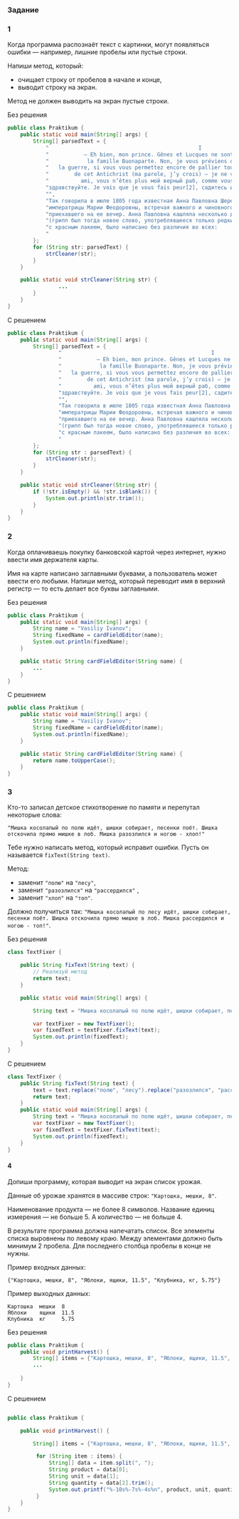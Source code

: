### Задание
### 1
Когда программа распознаёт текст с картинки, могут появляться ошибки — например, лишние пробелы или пустые строки.

Напиши метод, который:

- очищает строку от пробелов в начале и конце,
- выводит строку на экран.

Метод не должен выводить на экран пустые строки.

Без решения
```Java
public class Praktikum {
    public static void main(String[] args) {
        String[] parsedText = {
            "                                               I                                                   ",
            "           – Еh bien, mon prince. Gênes et Lucques ne sont plus que des apanages, des поместья, de ",
            "            la famille Buonaparte. Non, je vous préviens que si vous ne me dites pas que nous avons",
            "   la guerre, si vous vous permettez encore de pallier toutes les infamies, toutes les atrocités   ",
            "        de cet Antichrist (ma parole, j’y crois) — je ne vous connais plus, vous n’êtes plus mon   ",
            "          ami, vous n’êtes plus мой верный раб, comme vous dites[1]. Ну, здравствуйте,             ",
            "здравствуйте. Je vois que je vous fais peur[2], садитесь и рассказывайте.                          ",
            "",
            "Так говорила в июле 1805 года известная Анна Павловна Шерер, фрейлина и приближенная               ",
            "императрицы Марии Феодоровны, встречая важного и чиновного князя Василия, первого                  ",
            "приехавшего на ее вечер. Анна Павловна кашляла несколько дней, у нее был грипп, как она говорила   ",
            "(грипп был тогда новое слово, употреблявшееся только редкими). В записочках, разосланных утром     ",
            "с красным лакеем, было написано без различия во всех:                                              ",
            "                                                                                                   "
        };
        for (String str: parsedText) {
            strCleaner(str);
        }
    }

    public static void strCleaner(String str) {
		        ...
        }
    }
}
```

С решением
```Java
public class Praktikum {
    public static void main(String[] args) {
        String[] parsedText = {
                "                                               I                                                   ",
                "           – Еh bien, mon prince. Gênes et Lucques ne sont plus que des apanages, des поместья, de ",
                "            la famille Buonaparte. Non, je vous préviens que si vous ne me dites pas que nous avons",
                "   la guerre, si vous vous permettez encore de pallier toutes les infamies, toutes les atrocités   ",
                "        de cet Antichrist (ma parole, j’y crois) — je ne vous connais plus, vous n’êtes plus mon   ",
                "          ami, vous n’êtes plus мой верный раб, comme vous dites[1]. Ну, здравствуйте,             ",
                "здравствуйте. Je vois que je vous fais peur[2], садитесь и рассказывайте.                          ",
                "",
                "Так говорила в июле 1805 года известная Анна Павловна Шерер, фрейлина и приближенная               ",
                "императрицы Марии Феодоровны, встречая важного и чиновного князя Василия, первого                  ",
                "приехавшего на ее вечер. Анна Павловна кашляла несколько дней, у нее был грипп, как она говорила   ",
                "(грипп был тогда новое слово, употреблявшееся только редкими). В записочках, разосланных утром     ",
                "с красным лакеем, было написано без различия во всех:                                              ",
                "                                                                                                   "
        };
        for (String str : parsedText) {
            strCleaner(str);
        }
    }

    public static void strCleaner(String str) {
        if (!str.isEmpty() && !str.isBlank()) {
            System.out.println(str.trim());
        }
    }
}
```

### 2
Когда оплачиваешь покупку банковской картой через интернет, нужно ввести имя держателя карты.

Имя на карте написано заглавными буквами, а пользователь может ввести его любыми. Напиши метод, который переводит имя в верхний регистр — то есть делает все буквы заглавными.

Без решения
```Java
public class Praktikum {
    public static void main(String[] args) {
        String name = "Vasiliy Ivanov";
        String fixedName = cardFieldEditor(name);
        System.out.println(fixedName);
    }

    public static String cardFieldEditor(String name) {
        ...
    }
}
```

С решением
```Java
public class Praktikum {
    public static void main(String[] args) {
        String name = "Vasiliy Ivanov";
        String fixedName = cardFieldEditor(name);
        System.out.println(fixedName);
    }

    public static String cardFieldEditor(String name) {
        return name.toUpperCase();
    }
}
```

### 3
Кто-то записал детское стихотворение по памяти и перепутал некоторые слова:

`"Мишка косолапый по полю идёт, шишки собирает, песенки поёт. Шишка отскочила прямо мишке в лоб. Мишка разозлился и ногою - хлоп!"`

Тебе нужно написать метод, который исправит ошибки. Пусть он называется `fixText(String text)`.

Метод:

- заменит `"полю"` на `"лесу"`,
- заменит `"разозлился"` на `"рассердился"` ,
- заменит `"хлоп"` на `"топ"`.

Должно получиться так: `"Мишка косолапый по лесу идёт, шишки собирает, песенки поёт. Шишка отскочила прямо мишке в лоб. Мишка рассердился и ногою - топ!"`.

Без решения
```java
class TextFixer {

    public String fixText(String text) {
		// Реализуй метод
        return text;
    }

    public static void main(String[] args) {

        String text = "Мишка косолапый по полю идёт, шишки собирает, песенки поёт. Шишка отскочила прямо мишке в лоб. Мишка разозлился и ногою - хлоп!";

        var textFixer = new TextFixer();
        var fixedText = textFixer.fixText(text);
        System.out.println(fixedText);
    }
}
```

С решением
```java
class TextFixer {
    public String fixText(String text) {
        text = text.replace("полю", "лесу").replace("разозлился", "рассердился").replace("хлоп", "топ");
        return text;
    }
    public static void main(String[] args) {
        String text = "Мишка косолапый по полю идёт, шишки собирает, песенки поёт. Шишка отскочила прямо мишке в лоб. Мишка разозлился и ногою - хлоп!";
        var textFixer = new TextFixer();
        var fixedText = textFixer.fixText(text);
        System.out.println(fixedText);
    }
}
```
#### 4

Допиши программу, которая выводит на экран список урожая.

Данные об урожае хранятся в массиве строк: `"Картошка, мешки, 8"`.

Наименование продукта — не более 8 символов. Название единиц измерения — не больше 5. А количество — не больше 4.

В результате программа должна напечатать список. Все элементы списка выровнены по левому краю. Между элементами должно быть минимум 2 пробела. Для последнего столбца пробелы в конце не нужны.

Пример входных данных:

`{"Картошка, мешки, 8", "Яблоки, ящики, 11.5", "Клубника, кг, 5.75"}`

Пример выходных данных:
```
Картошка  мешки  8   
Яблоки    ящики  11.5
Клубника  кг     5.75 
```

Без решения
```java
public class Praktikum {
    public void printHarvest() {
        String[] items = {"Картошка, мешки, 8", "Яблоки, ящики, 11.5", "Клубника, кг, 5.75"};
        ...
        
    }
}
```

С решением
```java

public class Praktikum {

    public void printHarvest() {

        String[] items = {"Картошка, мешки, 8", "Яблоки, ящики, 11.5", "Клубника, кг, 5.75"};

         for (String item : items) {       
             String[] data = item.split(", ");
             String product = data[0];
             String unit = data[1];
             String quantity = data[2].trim();
             System.out.printf("%-10s%-7s%-4s%n", product, unit, quantity);
         }
    }
}
```